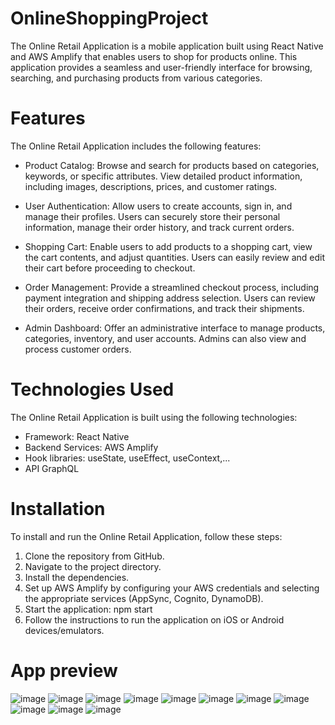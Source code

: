 # OnlineShoppingProject
The Online Retail Application is a mobile application built using React Native and AWS Amplify that enables users to shop for products online. This application provides a seamless and user-friendly interface for browsing, searching, and purchasing products from various categories.

# Features
The Online Retail Application includes the following features:

- Product Catalog: Browse and search for products based on categories, keywords, or specific attributes. View detailed product information, including images, descriptions, prices, and customer ratings.

- User Authentication: Allow users to create accounts, sign in, and manage their profiles. Users can securely store their personal information, manage their order history, and track current orders.

- Shopping Cart: Enable users to add products to a shopping cart, view the cart contents, and adjust quantities. Users can easily review and edit their cart before proceeding to checkout.

- Order Management: Provide a streamlined checkout process, including payment integration and shipping address selection. Users can review their orders, receive order confirmations, and track their shipments.

- Admin Dashboard: Offer an administrative interface to manage products, categories, inventory, and user accounts. Admins can also view and process customer orders.

# Technologies Used
The Online Retail Application is built using the following technologies:

- Framework: React Native
- Backend Services: AWS Amplify
- Hook libraries: useState, useEffect, useContext,...
- API GraphQL

# Installation
To install and run the Online Retail Application, follow these steps:

1. Clone the repository from GitHub.
2. Navigate to the project directory.
3. Install the dependencies.
4. Set up AWS Amplify by configuring your AWS credentials and selecting the appropriate services (AppSync, Cognito, DynamoDB).
5. Start the application: npm start
6. Follow the instructions to run the application on iOS or Android devices/emulators.
# App preview

![image](https://github.com/LManhL/OnlineShoppingProject/assets/95266634/6496e6fe-f9e3-44e2-bae5-e3556c9b1f83)
![image](https://github.com/LManhL/OnlineShoppingProject/assets/95266634/12c158ca-272f-464a-bda0-4cc1f746a6d7)
![image](https://github.com/LManhL/OnlineShoppingProject/assets/95266634/b126199d-4f87-4ecc-9311-b0c848943e8c)
![image](https://github.com/LManhL/OnlineShoppingProject/assets/95266634/b0ad669f-847b-45e3-8f47-c480758e8b85)
![image](https://github.com/LManhL/OnlineShoppingProject/assets/95266634/7ed2a9cc-af26-48a0-b448-d023695f484f)
![image](https://github.com/LManhL/OnlineShoppingProject/assets/95266634/5fe6f733-9248-4dc7-aac3-1e32bba83640)
![image](https://github.com/LManhL/OnlineShoppingProject/assets/95266634/67a5d50c-3aef-4866-a867-c50f21a58b97)
![image](https://github.com/LManhL/OnlineShoppingProject/assets/95266634/d9ec05ef-44d1-4974-9b93-b9529c05575f)
![image](https://github.com/LManhL/OnlineShoppingProject/assets/95266634/ff57ed91-7584-4835-a48f-9e3afb2c16e7)
![image](https://github.com/LManhL/OnlineShoppingProject/assets/95266634/2d2da8b2-a141-4690-aeb8-f26d2153b98f)
![image](https://github.com/LManhL/OnlineShoppingProject/assets/95266634/77c5a45b-bc06-4b4c-a01c-877f5c0ad979)
